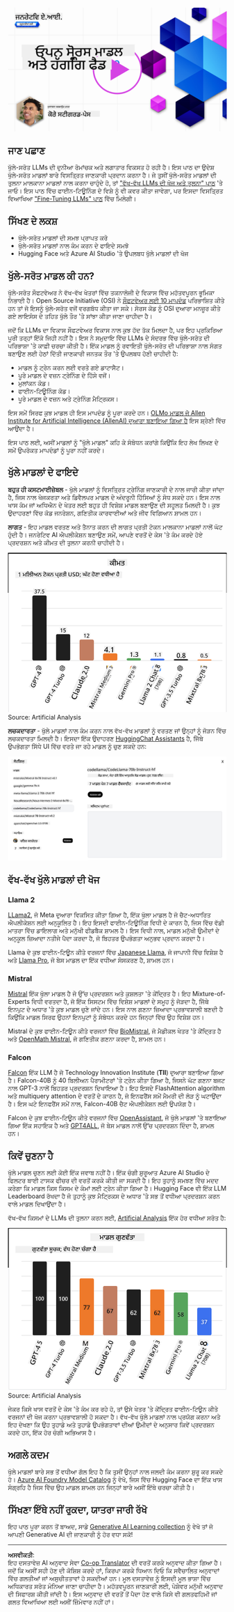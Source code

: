 <!--
CO_OP_TRANSLATOR_METADATA:
{
  "original_hash": "a8b2d4bb727c877ebf9edff8623d16b9",
  "translation_date": "2025-09-06T10:15:33+00:00",
  "source_file": "16-open-source-models/README.md",
  "language_code": "pa"
}
-->
[![Open Source Models](../../../translated_images/16-lesson-banner.6b56555e8404fda1716382db4832cecbe616ccd764de381f0af6cfd694d05f74.pa.png)](https://aka.ms/gen-ai-lesson16-gh?WT.mc_id=academic-105485-koreyst)

## ਜਾਣ ਪਛਾਣ

ਖੁੱਲੇ-ਸਰੋਤ LLMs ਦੀ ਦੁਨੀਆ ਰੋਮਾਂਚਕ ਅਤੇ ਲਗਾਤਾਰ ਵਿਕਸਤ ਹੋ ਰਹੀ ਹੈ। ਇਸ ਪਾਠ ਦਾ ਉਦੇਸ਼ ਖੁੱਲੇ-ਸਰੋਤ ਮਾਡਲਾਂ ਬਾਰੇ ਵਿਸਤ੍ਰਿਤ ਜਾਣਕਾਰੀ ਪ੍ਰਦਾਨ ਕਰਨਾ ਹੈ। ਜੇ ਤੁਸੀਂ ਖੁੱਲੇ-ਸਰੋਤ ਮਾਡਲਾਂ ਦੀ ਤੁਲਨਾ ਮਾਲਕਾਨਾ ਮਾਡਲਾਂ ਨਾਲ ਕਰਨਾ ਚਾਹੁੰਦੇ ਹੋ, ਤਾਂ ["ਵੱਖ-ਵੱਖ LLMs ਦੀ ਖੋਜ ਅਤੇ ਤੁਲਨਾ" ਪਾਠ](../02-exploring-and-comparing-different-llms/README.md?WT.mc_id=academic-105485-koreyst) 'ਤੇ ਜਾਓ। ਇਸ ਪਾਠ ਵਿੱਚ ਫਾਈਨ-ਟਿਊਨਿੰਗ ਦੇ ਵਿਸ਼ੇ ਨੂੰ ਵੀ ਕਵਰ ਕੀਤਾ ਜਾਵੇਗਾ, ਪਰ ਇਸਦਾ ਵਿਸਤ੍ਰਿਤ ਵਿਆਖਿਆ ["Fine-Tuning LLMs" ਪਾਠ](../18-fine-tuning/README.md?WT.mc_id=academic-105485-koreyst) ਵਿੱਚ ਮਿਲੇਗੀ।

## ਸਿੱਖਣ ਦੇ ਲਕਸ਼

- ਖੁੱਲੇ-ਸਰੋਤ ਮਾਡਲਾਂ ਦੀ ਸਮਝ ਪ੍ਰਾਪਤ ਕਰੋ  
- ਖੁੱਲੇ-ਸਰੋਤ ਮਾਡਲਾਂ ਨਾਲ ਕੰਮ ਕਰਨ ਦੇ ਫਾਇਦੇ ਸਮਝੋ  
- Hugging Face ਅਤੇ Azure AI Studio 'ਤੇ ਉਪਲਬਧ ਖੁੱਲੇ ਮਾਡਲਾਂ ਦੀ ਖੋਜ  

## ਖੁੱਲੇ-ਸਰੋਤ ਮਾਡਲ ਕੀ ਹਨ?

ਖੁੱਲੇ-ਸਰੋਤ ਸੌਫਟਵੇਅਰ ਨੇ ਵੱਖ-ਵੱਖ ਖੇਤਰਾਂ ਵਿੱਚ ਤਕਨਾਲੋਜੀ ਦੇ ਵਿਕਾਸ ਵਿੱਚ ਮਹੱਤਵਪੂਰਨ ਭੂਮਿਕਾ ਨਿਭਾਈ ਹੈ। Open Source Initiative (OSI) ਨੇ [ਸੌਫਟਵੇਅਰ ਲਈ 10 ਮਾਪਦੰਡ](https://web.archive.org/web/20241126001143/https://opensource.org/osd?WT.mc_id=academic-105485-koreyst) ਪਰਿਭਾਸ਼ਿਤ ਕੀਤੇ ਹਨ ਤਾਂ ਜੋ ਇਸਨੂੰ ਖੁੱਲੇ-ਸਰੋਤ ਵਜੋਂ ਵਰਗਬੱਧ ਕੀਤਾ ਜਾ ਸਕੇ। ਸੋਰਸ ਕੋਡ ਨੂੰ OSI ਦੁਆਰਾ ਮਨਜ਼ੂਰ ਕੀਤੇ ਗਏ ਲਾਇਸੰਸ ਦੇ ਤਹਿਤ ਖੁੱਲੇ ਤੌਰ 'ਤੇ ਸਾਂਝਾ ਕੀਤਾ ਜਾਣਾ ਚਾਹੀਦਾ ਹੈ।

ਜਦੋਂ ਕਿ LLMs ਦਾ ਵਿਕਾਸ ਸੌਫਟਵੇਅਰ ਵਿਕਾਸ ਨਾਲ ਕੁਝ ਹੱਦ ਤੱਕ ਮਿਲਦਾ ਹੈ, ਪਰ ਇਹ ਪ੍ਰਕਿਰਿਆ ਪੂਰੀ ਤਰ੍ਹਾਂ ਇੱਕੋ ਜਿਹੀ ਨਹੀਂ ਹੈ। ਇਸ ਨੇ ਸਮੁਦਾਇ ਵਿੱਚ LLMs ਦੇ ਸੰਦਰਭ ਵਿੱਚ ਖੁੱਲੇ-ਸਰੋਤ ਦੀ ਪਰਿਭਾਸ਼ਾ 'ਤੇ ਕਾਫ਼ੀ ਚਰਚਾ ਕੀਤੀ ਹੈ। ਇੱਕ ਮਾਡਲ ਨੂੰ ਰਵਾਇਤੀ ਖੁੱਲੇ-ਸਰੋਤ ਦੀ ਪਰਿਭਾਸ਼ਾ ਨਾਲ ਸੰਗਤ ਬਣਾਉਣ ਲਈ ਹੇਠਾਂ ਦਿੱਤੀ ਜਾਣਕਾਰੀ ਜਨਤਕ ਤੌਰ 'ਤੇ ਉਪਲਬਧ ਹੋਣੀ ਚਾਹੀਦੀ ਹੈ:

- ਮਾਡਲ ਨੂੰ ਟ੍ਰੇਨ ਕਰਨ ਲਈ ਵਰਤੇ ਗਏ ਡਾਟਾਸੈਟ।  
- ਪੂਰੇ ਮਾਡਲ ਦੇ ਵਜ਼ਨ ਟ੍ਰੇਨਿੰਗ ਦੇ ਹਿੱਸੇ ਵਜੋਂ।  
- ਮੁਲਾਂਕਨ ਕੋਡ।  
- ਫਾਈਨ-ਟਿਊਨਿੰਗ ਕੋਡ।  
- ਪੂਰੇ ਮਾਡਲ ਦੇ ਵਜ਼ਨ ਅਤੇ ਟ੍ਰੇਨਿੰਗ ਮੈਟ੍ਰਿਕਸ।  

ਇਸ ਸਮੇਂ ਸਿਰਫ ਕੁਝ ਮਾਡਲ ਹੀ ਇਸ ਮਾਪਦੰਡ ਨੂੰ ਪੂਰਾ ਕਰਦੇ ਹਨ। [OLMo ਮਾਡਲ ਜੋ Allen Institute for Artificial Intelligence (AllenAI) ਦੁਆਰਾ ਬਣਾਇਆ ਗਿਆ ਹੈ](https://huggingface.co/allenai/OLMo-7B?WT.mc_id=academic-105485-koreyst) ਇਸ ਸ਼੍ਰੇਣੀ ਵਿੱਚ ਆਉਂਦਾ ਹੈ।

ਇਸ ਪਾਠ ਲਈ, ਅਸੀਂ ਮਾਡਲਾਂ ਨੂੰ "ਖੁੱਲੇ ਮਾਡਲ" ਕਹਿ ਕੇ ਸੰਬੋਧਨ ਕਰਾਂਗੇ ਕਿਉਂਕਿ ਇਹ ਲੇਖ ਲਿਖਣ ਦੇ ਸਮੇਂ ਉਪਰੋਕਤ ਮਾਪਦੰਡਾਂ ਨੂੰ ਪੂਰਾ ਨਹੀਂ ਕਰਦੇ।

## ਖੁੱਲੇ ਮਾਡਲਾਂ ਦੇ ਫਾਇਦੇ

**ਬਹੁਤ ਹੀ ਕਸਟਮਾਈਜ਼ੇਬਲ** - ਖੁੱਲੇ ਮਾਡਲਾਂ ਨੂੰ ਵਿਸਤ੍ਰਿਤ ਟ੍ਰੇਨਿੰਗ ਜਾਣਕਾਰੀ ਦੇ ਨਾਲ ਜਾਰੀ ਕੀਤਾ ਜਾਂਦਾ ਹੈ, ਜਿਸ ਨਾਲ ਖੋਜਕਰਤਾ ਅਤੇ ਡਿਵੈਲਪਰ ਮਾਡਲ ਦੇ ਅੰਦਰੂਨੀ ਹਿੱਸਿਆਂ ਨੂੰ ਸੋਧ ਸਕਦੇ ਹਨ। ਇਸ ਨਾਲ ਖਾਸ ਕੰਮ ਜਾਂ ਅਧਿਐਨ ਦੇ ਖੇਤਰ ਲਈ ਬਹੁਤ ਹੀ ਵਿਸ਼ੇਸ਼ ਮਾਡਲ ਬਣਾਉਣ ਦੀ ਸਹੂਲਤ ਮਿਲਦੀ ਹੈ। ਕੁਝ ਉਦਾਹਰਣਾਂ ਵਿੱਚ ਕੋਡ ਜਨਰੇਸ਼ਨ, ਗਣਿਤੀਕ ਕਾਰਵਾਈਆਂ ਅਤੇ ਜੀਵ ਵਿਗਿਆਨ ਸ਼ਾਮਲ ਹਨ।

**ਲਾਗਤ** - ਇਹ ਮਾਡਲ ਵਰਤਣ ਅਤੇ ਤੈਨਾਤ ਕਰਨ ਦੀ ਲਾਗਤ ਪ੍ਰਤੀ ਟੋਕਨ ਮਾਲਕਾਨਾ ਮਾਡਲਾਂ ਨਾਲੋਂ ਘੱਟ ਹੁੰਦੀ ਹੈ। ਜਨਰੇਟਿਵ AI ਐਪਲੀਕੇਸ਼ਨ ਬਣਾਉਣ ਸਮੇਂ, ਆਪਣੇ ਵਰਤੋਂ ਦੇ ਕੇਸ 'ਤੇ ਕੰਮ ਕਰਦੇ ਹੋਏ ਪ੍ਰਦਰਸ਼ਨ ਅਤੇ ਕੀਮਤ ਦੀ ਤੁਲਨਾ ਕਰਨੀ ਚਾਹੀਦੀ ਹੈ।

![Model Cost](../../../translated_images/model-price.3f5a3e4d32ae00b465325159e1f4ebe7b5861e95117518c6bfc37fe842950687.pa.png)  
Source: Artificial Analysis  

**ਲਚਕਦਾਰਤਾ** - ਖੁੱਲੇ ਮਾਡਲਾਂ ਨਾਲ ਕੰਮ ਕਰਨ ਨਾਲ ਵੱਖ-ਵੱਖ ਮਾਡਲਾਂ ਨੂੰ ਵਰਤਣ ਜਾਂ ਉਨ੍ਹਾਂ ਨੂੰ ਜੋੜਨ ਵਿੱਚ ਲਚਕਦਾਰਤਾ ਮਿਲਦੀ ਹੈ। ਇਸਦਾ ਇੱਕ ਉਦਾਹਰਣ [HuggingChat Assistants](https://huggingface.co/chat?WT.mc_id=academic-105485-koreyst) ਹੈ, ਜਿੱਥੇ ਉਪਭੋਗਤਾ ਸਿੱਧੇ UI ਵਿੱਚ ਵਰਤੇ ਜਾ ਰਹੇ ਮਾਡਲ ਨੂੰ ਚੁਣ ਸਕਦੇ ਹਨ:

![Choose Model](../../../translated_images/choose-model.f095d15bbac922141591fd4fac586dc8d25e69b42abf305d441b84c238e293f2.pa.png)  

## ਵੱਖ-ਵੱਖ ਖੁੱਲੇ ਮਾਡਲਾਂ ਦੀ ਖੋਜ

### Llama 2

[LLama2](https://huggingface.co/meta-llama?WT.mc_id=academic-105485-koreyst), ਜੋ Meta ਦੁਆਰਾ ਵਿਕਸਿਤ ਕੀਤਾ ਗਿਆ ਹੈ, ਇੱਕ ਖੁੱਲਾ ਮਾਡਲ ਹੈ ਜੋ ਚੈਟ-ਅਧਾਰਿਤ ਐਪਲੀਕੇਸ਼ਨ ਲਈ ਅਨੁਕੂਲਿਤ ਹੈ। ਇਹ ਇਸਦੀ ਫਾਈਨ-ਟਿਊਨਿੰਗ ਵਿਧੀ ਦੇ ਕਾਰਨ ਹੈ, ਜਿਸ ਵਿੱਚ ਵੱਡੀ ਮਾਤਰਾ ਵਿੱਚ ਡਾਇਲਾਗ ਅਤੇ ਮਨੁੱਖੀ ਫੀਡਬੈਕ ਸ਼ਾਮਲ ਹੈ। ਇਸ ਵਿਧੀ ਨਾਲ, ਮਾਡਲ ਮਨੁੱਖੀ ਉਮੀਦਾਂ ਦੇ ਅਨੁਕੂਲ ਜ਼ਿਆਦਾ ਨਤੀਜੇ ਪੈਦਾ ਕਰਦਾ ਹੈ, ਜੋ ਬਿਹਤਰ ਉਪਭੋਗਤਾ ਅਨੁਭਵ ਪ੍ਰਦਾਨ ਕਰਦਾ ਹੈ।

Llama ਦੇ ਕੁਝ ਫਾਈਨ-ਟਿਊਨ ਕੀਤੇ ਵਰਜਨਾਂ ਵਿੱਚ [Japanese Llama](https://huggingface.co/elyza/ELYZA-japanese-Llama-2-7b?WT.mc_id=academic-105485-koreyst), ਜੋ ਜਾਪਾਨੀ ਵਿੱਚ ਵਿਸ਼ੇਸ਼ ਹੈ ਅਤੇ [Llama Pro](https://huggingface.co/TencentARC/LLaMA-Pro-8B?WT.mc_id=academic-105485-koreyst), ਜੋ ਬੇਸ ਮਾਡਲ ਦਾ ਇੱਕ ਵਧੀਆ ਸੰਸਕਰਣ ਹੈ, ਸ਼ਾਮਲ ਹਨ।

### Mistral

[Mistral](https://huggingface.co/mistralai?WT.mc_id=academic-105485-koreyst) ਇੱਕ ਖੁੱਲਾ ਮਾਡਲ ਹੈ ਜੋ ਉੱਚ ਪ੍ਰਦਰਸ਼ਨ ਅਤੇ ਕੁਸ਼ਲਤਾ 'ਤੇ ਕੇਂਦ੍ਰਿਤ ਹੈ। ਇਹ Mixture-of-Experts ਵਿਧੀ ਵਰਤਦਾ ਹੈ, ਜੋ ਇੱਕ ਸਿਸਟਮ ਵਿੱਚ ਵਿਸ਼ੇਸ਼ ਮਾਡਲਾਂ ਦੇ ਸਮੂਹ ਨੂੰ ਜੋੜਦਾ ਹੈ, ਜਿੱਥੇ ਇਨਪੁਟ ਦੇ ਅਧਾਰ 'ਤੇ ਕੁਝ ਮਾਡਲ ਚੁਣੇ ਜਾਂਦੇ ਹਨ। ਇਸ ਨਾਲ ਗਣਨਾ ਜ਼ਿਆਦਾ ਪ੍ਰਭਾਵਸ਼ਾਲੀ ਬਣਦੀ ਹੈ ਕਿਉਂਕਿ ਮਾਡਲ ਸਿਰਫ ਉਹਨਾਂ ਇਨਪੁਟਾਂ ਨੂੰ ਸੰਬੋਧਨ ਕਰਦੇ ਹਨ ਜਿਨ੍ਹਾਂ ਵਿੱਚ ਉਹ ਵਿਸ਼ੇਸ਼ ਹਨ।

Mistral ਦੇ ਕੁਝ ਫਾਈਨ-ਟਿਊਨ ਕੀਤੇ ਵਰਜਨਾਂ ਵਿੱਚ [BioMistral](https://huggingface.co/BioMistral/BioMistral-7B?text=Mon+nom+est+Thomas+et+mon+principal?WT.mc_id=academic-105485-koreyst), ਜੋ ਮੈਡੀਕਲ ਖੇਤਰ 'ਤੇ ਕੇਂਦ੍ਰਿਤ ਹੈ ਅਤੇ [OpenMath Mistral](https://huggingface.co/nvidia/OpenMath-Mistral-7B-v0.1-hf?WT.mc_id=academic-105485-koreyst), ਜੋ ਗਣਿਤੀਕ ਗਣਨਾ ਕਰਦਾ ਹੈ, ਸ਼ਾਮਲ ਹਨ।

### Falcon

[Falcon](https://huggingface.co/tiiuae?WT.mc_id=academic-105485-koreyst) ਇੱਕ LLM ਹੈ ਜੋ Technology Innovation Institute (**TII**) ਦੁਆਰਾ ਬਣਾਇਆ ਗਿਆ ਹੈ। Falcon-40B ਨੂੰ 40 ਬਿਲੀਅਨ ਪੈਰਾਮੀਟਰਾਂ 'ਤੇ ਟ੍ਰੇਨ ਕੀਤਾ ਗਿਆ ਹੈ, ਜਿਸਨੇ ਘੱਟ ਗਣਨਾ ਬਜਟ ਨਾਲ GPT-3 ਨਾਲੋਂ ਬਿਹਤਰ ਪ੍ਰਦਰਸ਼ਨ ਦਿਖਾਇਆ ਹੈ। ਇਹ ਇਸਦੇ FlashAttention algorithm ਅਤੇ multiquery attention ਦੇ ਵਰਤੋਂ ਦੇ ਕਾਰਨ ਹੈ, ਜੋ ਇਨਫਰੈਂਸ ਸਮੇਂ ਮੈਮਰੀ ਦੀ ਲੋੜ ਨੂੰ ਘਟਾਉਂਦਾ ਹੈ। ਇਸ ਘਟੇ ਇਨਫਰੈਂਸ ਸਮੇਂ ਨਾਲ, Falcon-40B ਚੈਟ ਐਪਲੀਕੇਸ਼ਨ ਲਈ ਉਪਯੋਗ ਹੈ।

Falcon ਦੇ ਕੁਝ ਫਾਈਨ-ਟਿਊਨ ਕੀਤੇ ਵਰਜਨਾਂ ਵਿੱਚ [OpenAssistant](https://huggingface.co/OpenAssistant/falcon-40b-sft-top1-560?WT.mc_id=academic-105485-koreyst), ਜੋ ਖੁੱਲੇ ਮਾਡਲਾਂ 'ਤੇ ਬਣਾਇਆ ਗਿਆ ਇੱਕ ਸਹਾਇਕ ਹੈ ਅਤੇ [GPT4ALL](https://huggingface.co/nomic-ai/gpt4all-falcon?WT.mc_id=academic-105485-koreyst), ਜੋ ਬੇਸ ਮਾਡਲ ਨਾਲੋਂ ਉੱਚ ਪ੍ਰਦਰਸ਼ਨ ਦਿੰਦਾ ਹੈ, ਸ਼ਾਮਲ ਹਨ।

## ਕਿਵੇਂ ਚੁਣਨਾ ਹੈ

ਖੁੱਲੇ ਮਾਡਲ ਚੁਣਨ ਲਈ ਕੋਈ ਇੱਕ ਜਵਾਬ ਨਹੀਂ ਹੈ। ਇੱਕ ਚੰਗੀ ਸ਼ੁਰੂਆਤ Azure AI Studio ਦੇ ਫਿਲਟਰ ਬਾਈ ਟਾਸਕ ਫੀਚਰ ਦੀ ਵਰਤੋਂ ਕਰਕੇ ਕੀਤੀ ਜਾ ਸਕਦੀ ਹੈ। ਇਹ ਤੁਹਾਨੂੰ ਸਮਝਣ ਵਿੱਚ ਮਦਦ ਕਰੇਗਾ ਕਿ ਮਾਡਲ ਕਿਸ ਕਿਸਮ ਦੇ ਕੰਮਾਂ ਲਈ ਟ੍ਰੇਨ ਕੀਤਾ ਗਿਆ ਹੈ। Hugging Face ਵੀ ਇੱਕ LLM Leaderboard ਰੱਖਦਾ ਹੈ ਜੋ ਤੁਹਾਨੂੰ ਕੁਝ ਮੈਟ੍ਰਿਕਸ ਦੇ ਅਧਾਰ 'ਤੇ ਸਭ ਤੋਂ ਵਧੀਆ ਪ੍ਰਦਰਸ਼ਨ ਕਰਨ ਵਾਲੇ ਮਾਡਲ ਦਿਖਾਉਂਦਾ ਹੈ।

ਵੱਖ-ਵੱਖ ਕਿਸਮਾਂ ਦੇ LLMs ਦੀ ਤੁਲਨਾ ਕਰਨ ਲਈ, [Artificial Analysis](https://artificialanalysis.ai/?WT.mc_id=academic-105485-koreyst) ਇੱਕ ਹੋਰ ਵਧੀਆ ਸਰੋਤ ਹੈ:

![Model Quality](../../../translated_images/model-quality.aaae1c22e00f7ee1cd9dc186c611ac6ca6627eabd19e5364dce9e216d25ae8a5.pa.png)  
Source: Artificial Analysis  

ਜੇਕਰ ਕਿਸੇ ਖਾਸ ਵਰਤੋਂ ਦੇ ਕੇਸ 'ਤੇ ਕੰਮ ਕਰ ਰਹੇ ਹੋ, ਤਾਂ ਉਸੇ ਖੇਤਰ 'ਤੇ ਕੇਂਦ੍ਰਿਤ ਫਾਈਨ-ਟਿਊਨ ਕੀਤੇ ਵਰਜਨਾਂ ਦੀ ਖੋਜ ਕਰਨਾ ਪ੍ਰਭਾਵਸ਼ਾਲੀ ਹੋ ਸਕਦਾ ਹੈ। ਵੱਖ-ਵੱਖ ਖੁੱਲੇ ਮਾਡਲਾਂ ਨਾਲ ਪ੍ਰਯੋਗ ਕਰਨਾ ਅਤੇ ਇਹ ਦੇਖਣਾ ਕਿ ਉਹ ਤੁਹਾਡੇ ਅਤੇ ਤੁਹਾਡੇ ਉਪਭੋਗਤਾਵਾਂ ਦੀਆਂ ਉਮੀਦਾਂ ਦੇ ਅਨੁਸਾਰ ਕਿਵੇਂ ਪ੍ਰਦਰਸ਼ਨ ਕਰਦੇ ਹਨ, ਇੱਕ ਹੋਰ ਚੰਗੀ ਅਭਿਆਸ ਹੈ।

## ਅਗਲੇ ਕਦਮ

ਖੁੱਲੇ ਮਾਡਲਾਂ ਬਾਰੇ ਸਭ ਤੋਂ ਵਧੀਆ ਗੱਲ ਇਹ ਹੈ ਕਿ ਤੁਸੀਂ ਉਨ੍ਹਾਂ ਨਾਲ ਜਲਦੀ ਕੰਮ ਕਰਨਾ ਸ਼ੁਰੂ ਕਰ ਸਕਦੇ ਹੋ। [Azure AI Foundry Model Catalog](https://ai.azure.com?WT.mc_id=academic-105485-koreyst) ਨੂੰ ਵੇਖੋ, ਜਿਸ ਵਿੱਚ Hugging Face ਦਾ ਇੱਕ ਖਾਸ ਸੰਗ੍ਰਹਿ ਹੈ ਜਿਸ ਵਿੱਚ ਉਹ ਮਾਡਲ ਸ਼ਾਮਲ ਹਨ ਜਿਨ੍ਹਾਂ ਬਾਰੇ ਅਸੀਂ ਇੱਥੇ ਚਰਚਾ ਕੀਤੀ ਹੈ।

## ਸਿੱਖਣਾ ਇੱਥੇ ਨਹੀਂ ਰੁਕਦਾ, ਯਾਤਰਾ ਜਾਰੀ ਰੱਖੋ

ਇਹ ਪਾਠ ਪੂਰਾ ਕਰਨ ਤੋਂ ਬਾਅਦ, ਸਾਡੇ [Generative AI Learning collection](https://aka.ms/genai-collection?WT.mc_id=academic-105485-koreyst) ਨੂੰ ਵੇਖੋ ਤਾਂ ਜੋ ਆਪਣੀ Generative AI ਦੀ ਜਾਣਕਾਰੀ ਨੂੰ ਹੋਰ ਵਧਾ ਸਕੋ!

---

**ਅਸਵੀਕਤੀ**:  
ਇਹ ਦਸਤਾਵੇਜ਼ AI ਅਨੁਵਾਦ ਸੇਵਾ [Co-op Translator](https://github.com/Azure/co-op-translator) ਦੀ ਵਰਤੋਂ ਕਰਕੇ ਅਨੁਵਾਦ ਕੀਤਾ ਗਿਆ ਹੈ। ਜਦੋਂ ਕਿ ਅਸੀਂ ਸਹੀ ਹੋਣ ਦੀ ਕੋਸ਼ਿਸ਼ ਕਰਦੇ ਹਾਂ, ਕਿਰਪਾ ਕਰਕੇ ਧਿਆਨ ਦਿਓ ਕਿ ਸਵੈਚਾਲਿਤ ਅਨੁਵਾਦਾਂ ਵਿੱਚ ਗਲਤੀਆਂ ਜਾਂ ਅਸੁਚੀਤਤਾਵਾਂ ਹੋ ਸਕਦੀਆਂ ਹਨ। ਮੂਲ ਦਸਤਾਵੇਜ਼ ਨੂੰ ਇਸਦੀ ਮੂਲ ਭਾਸ਼ਾ ਵਿੱਚ ਅਧਿਕਾਰਤ ਸਰੋਤ ਮੰਨਿਆ ਜਾਣਾ ਚਾਹੀਦਾ ਹੈ। ਮਹੱਤਵਪੂਰਨ ਜਾਣਕਾਰੀ ਲਈ, ਪੇਸ਼ੇਵਰ ਮਨੁੱਖੀ ਅਨੁਵਾਦ ਦੀ ਸਿਫਾਰਸ਼ ਕੀਤੀ ਜਾਂਦੀ ਹੈ। ਇਸ ਅਨੁਵਾਦ ਦੀ ਵਰਤੋਂ ਤੋਂ ਪੈਦਾ ਹੋਣ ਵਾਲੇ ਕਿਸੇ ਵੀ ਗਲਤਫਹਿਮੀ ਜਾਂ ਗਲਤ ਵਿਆਖਿਆ ਲਈ ਅਸੀਂ ਜ਼ਿੰਮੇਵਾਰ ਨਹੀਂ ਹਾਂ।